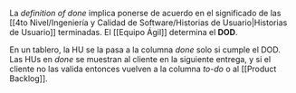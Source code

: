La _definition of done_ implica ponerse de acuerdo en el significado de las [[4to Nivel/Ingeniería y Calidad de Software/Historias de Usuario|Historias de Usuario]] terminadas. El [[Equipo Ágil]] determina el **DOD**.

En un tablero, la HU se la pasa a la columna _done_ solo si cumple el DOD. Las HUs en _done_ se muestran al cliente en la siguiente entrega, y si el cliente no las valida entonces vuelven a la columna _to-do_ o al [[Product Backlog]].
